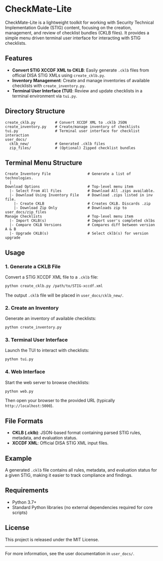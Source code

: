 # CheckMate-Lite

CheckMate-Lite is a lightweight toolkit for working with Security Technical Implementation Guide (STIG) content, focusing on the creation, management, and review of checklist bundles (CKLB files). It provides a simple menu driven terminal user interface for interacting with STIG checklists.

## Features

- **Convert STIG XCCDF XML to CKLB**: Easily generate `.cklb` files from official DISA STIG XMLs using `create_cklb.py`.
- **Inventory Management**: Create and manage inventories of available checklists with `create_inventory.py`.
- **Terminal User Interface (TUI)**: Review and update checklists in a terminal environment via `tui.py`.

## Directory Structure

```
create_cklb.py         # Convert XCCDF XML to .cklb JSON
create_inventory.py    # Create/manage inventory of checklists
tui.py                 # Terminal user interface for checklist interaction
user_docs/
  cklb_new/            # Generated .cklb files
  zip_files/           # (Optional) Zipped checklist bundles
```

## Terminal Menu Structure
```
Create Inventory File                 # Generate a list of technologies.
  | 
Download Options                      # Top-level menu item
  |- Select From All Files            # Download All .zips available.
  |- Download Using Inventory File    # Download .zips listed in inv file.
    |- Create CKLB                    # Creates CKLB. Discards .zip
    |- Download Zip Only              # Downloads zip to user_docs/zip_files
Manage Checklists                     # Top-level menu item
  |- Import CKLB(s)                   # Import user's completed cklbs
  |- Compare CKLB Versions            # Compares diff between version A & B
  |- Upgrade CKLB(s)                  # Select cklb(s) for version upgrade
```
## Usage

### 1. Generate a CKLB File

Convert a STIG XCCDF XML file to a `.cklb` file:

```bash
python create_cklb.py /path/to/STIG-xccdf.xml
```

The output `.cklb` file will be placed in `user_docs/cklb_new/`.

### 2. Create an Inventory

Generate an inventory of available checklists:

```bash
python create_inventory.py
```

### 3. Terminal User Interface

Launch the TUI to interact with checklists:

```bash
python tui.py
```

### 4. Web Interface

Start the web server to browse checklists:

```bash
python web.py
```

Then open your browser to the provided URL (typically `http://localhost:5000`).

## File Formats

- **CKLB (.cklb)**: JSON-based format containing parsed STIG rules, metadata, and evaluation status.
- **XCCDF XML**: Official DISA STIG XML input files.

## Example

A generated `.cklb` file contains all rules, metadata, and evaluation status for a given STIG, making it easier to track compliance and findings.

## Requirements

- Python 3.7+
- Standard Python libraries (no external dependencies required for core scripts)

## License

This project is released under the MIT License.

---

For more information, see the user documentation in `user_docs/`.
